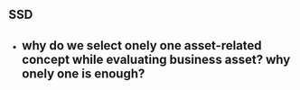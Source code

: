 ## SSD
- why do we select onely one asset-related concept while evaluating business asset? why onely one is enough? 
  - 